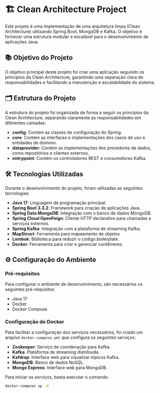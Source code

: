 # 🏗️ Clean Architecture Project

Este projeto é uma implementação de uma arquitetura limpa (Clean Architecture) utilizando Spring Boot, MongoDB e Kafka. O objetivo é fornecer uma estrutura modular e escalável para o desenvolvimento de aplicações Java.

## 📚 Objetivo do Projeto

O objetivo principal deste projeto foi criar uma aplicação seguindo os princípios da Clean Architecture, garantindo uma separação clara de responsabilidades e facilitando a manutenção e escalabilidade do sistema.

## 🗂️ Estrutura do Projeto

A estrutura do projeto foi organizada de forma a seguir os princípios da Clean Architecture, separando claramente as responsabilidades em diferentes camadas:

- **config**: Contém as classes de configuração do Spring.
- **core**: Contém as interfaces e implementações dos casos de uso e entidades de domínio.
- **dataprovider**: Contém as implementações dos provedores de dados, como repositórios e clientes externos.
- **entrypoint**: Contém os controladores REST e consumidores Kafka.

## 🛠️ Tecnologias Utilizadas

Durante o desenvolvimento do projeto, foram utilizadas as seguintes tecnologias:

- **Java 17**: Linguagem de programação principal.
- **Spring Boot 3.3.2**: Framework para criação de aplicações Java.
- **Spring Data MongoDB**: Integração com o banco de dados MongoDB.
- **Spring Cloud OpenFeign**: Cliente HTTP declarativo para chamadas a serviços externos.
- **Spring Kafka**: Integração com a plataforma de streaming Kafka.
- **MapStruct**: Ferramenta para mapeamento de objetos.
- **Lombok**: Biblioteca para reduzir o código boilerplate.
- **Docker**: Ferramenta para criar e gerenciar contêineres.

## ⚙️ Configuração do Ambiente

### Pré-requisitos

Para configurar o ambiente de desenvolvimento, são necessários os seguintes pré-requisitos:

- Java 17
- Docker
- Docker Compose

### Configuração do Docker

Para facilitar a configuração dos serviços necessários, foi criado um arquivo `docker-compose.yml` que configura os seguintes serviços:

- **Zookeeper**: Serviço de coordenação para Kafka.
- **Kafka**: Plataforma de streaming distribuída.
- **Kafdrop**: Interface web para visualizar tópicos Kafka.
- **MongoDB**: Banco de dados NoSQL.
- **Mongo Express**: Interface web para MongoDB.

Para iniciar os serviços, basta executar o comando:

```sh
docker-compose up -d
